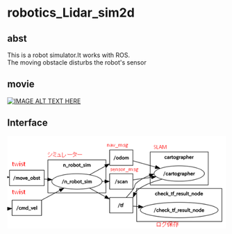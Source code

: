# robotics_Lidar_sim2d

## abst  
This is a robot simulator.It works with ROS.   
The moving obstacle disturbs the robot's sensor   

## movie   
[![IMAGE ALT TEXT HERE](http://img.youtube.com/vi/JswpOoLeJNY/0.jpg)](http://www.youtube.com/watch?v=JswpOoLeJNY)

## Interface
![IMAGE](https://github.com/nnn112358/rosjp_170719/blob/master/Lidar_cal3.png)
